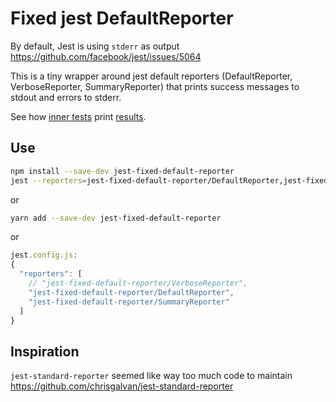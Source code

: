 # Fixed jest DefaultReporter
By default, Jest is using `stderr` as output https://github.com/facebook/jest/issues/5064

This is a tiny wrapper around jest default reporters (DefaultReporter, VerboseReporter, SummaryReporter)
that prints success messages to stdout and errors to stderr.

See how [inner tests](./tests/inner/) print [results](./tests/results/).

## Use
```bash
npm install --save-dev jest-fixed-default-reporter
jest --reporters=jest-fixed-default-reporter/DefaultReporter,jest-fixed-default-reporter/SummaryReporter
```

or
```bash
yarn add --save-dev jest-fixed-default-reporter
```

or
```js
jest.config.js:
{
  "reporters": [
    // "jest-fixed-default-reporter/VerboseReporter",
    "jest-fixed-default-reporter/DefaultReporter",
    "jest-fixed-default-reporter/SummaryReporter"
  ]
}
```


## Inspiration
`jest-standard-reporter` seemed like way too much code to maintain https://github.com/chrisgalvan/jest-standard-reporter
